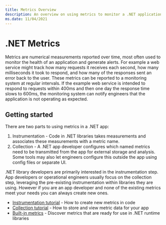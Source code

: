 ```yaml
---
title: Metrics Overview
description: An overview on using metrics to monitor a .NET application
ms.date: 11/04/2021
---
```


# .NET Metrics

Metrics are numerical measurements reported over time, most often used to monitor the health of an application
and generate alerts. For example a web service might track how many requests it receives each second, how
many milliseconds it took to respond, and how many of the responses sent an error back to the user. These
metrics can be reported to a monitoring system at regular intervals. If the example web service is
intended to respond to requests within 400ms and then one day the response time slows to 600ms, the monitoring system
can notify engineers that the application is not operating as expected.

## Getting started

There are two parts to using metrics in a .NET app:

1. Instrumentation - Code in .NET libraries takes measurements and associates these measurements with a
metric name.
2. Collection - A .NET app developer configures which named metrics need to be transmitted from the app for
external storage and analysis. Some tools may also let engineers configure this outside the app
using config files or separate UI.

.NET library developers are primarily interested in the instrumentation step. App developers or operational engineers
usually focus on the collection step, leveraging the pre-existing instrumentation within libraries they are using.
However if you are an app developer and none of the existing metrics meet your needs you can always create new ones.

- [Instrumentation tutorial](metrics-instrumentation.md) - How to create new metrics in code
- [Collection tutorial](metrics-collection.md) - How to store and view metric data for your app
- [Built-in metrics](available-counters.md) - Discover metrics that are ready for use in .NET runtime libraries
